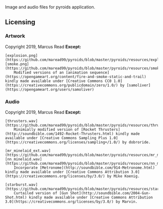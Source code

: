 Image and audio files for pyroids application.

## Licensing

### Artwork

Copyright 2019, Marcus Read
**Except:**

	[explosion.png](https://github.com/maread99/pyroids/blob/master/pyroids/resources/explosion.png), [smoke.png](https://github.com/maread99/pyroids/blob/master/pyroids/resources/smoke.png)
		Modified versions of an [animation sequence](https://opengameart.org/content/fire-and-smoke-static-and-trail) kindly made available under [Creative Commons CC0 1.0](https://creativecommons.org/publicdomain/zero/1.0/) by [samoliver](https://opengameart.org/users/samoliver)
		
### Audio

Copyright 2019, Marcus Read
**Except:**

	[thrusters.wav](https://github.com/maread99/pyroids/blob/master/pyroids/resources/thrusters.wav)
		Minimially modified version of [Rocket Thrusters](http://soundbible.com/1492-Rocket-Thrusters.html) kindly made available under [Creative Commons Sampling Plus 1.0] (https://creativecommons.org/licenses/sampling+/1.0/) by dobroride.

	[mr_minelaid_ext.wav](https://github.com/maread99/pyroids/blob/master/pyroids/resources/mr_minelaid.wav), [nn_minelaid.wav](https://github.com/maread99/pyroids/blob/master/pyroids/resources/nn_minelaid.wav)
		Incorporate [Metronome](http://soundbible.com/914-Metronome.html) kindly made available under [Creative Commons Attribution 3.0](https://creativecommons.org/licenses/by/3.0/) by Mike Koenig.

	[starburst.wav](https://github.com/maread99/pyroids/blob/master/pyroids/resources/starburst.wav)
		Curtailed version of [Gun Shot](http://soundbible.com/2004-Gun-Shot.html) kindly made available under [Creative Commons Attribution 3.0](https://creativecommons.org/licenses/by/3.0/) by Marvin.